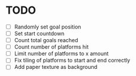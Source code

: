# TODO
- [ ] Randomly set goal position
- [ ] Set start countdown
- [ ] Count total goals reached
- [ ] Count number of platforms hit
- [ ] Limit number of platforms to x amount
- [ ] Fix tiling of platforms to start and end correctly
- [ ] Add paper texture as background